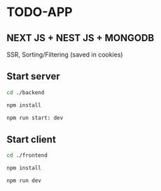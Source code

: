 # TODO-APP
## NEXT JS + NEST JS + MONGODB

SSR, Sorting/Filtering (saved in cookies)

## Start server

```bash
cd ./backend

npm install 

npm run start: dev
```

## Start client

```bash
cd ./frontend

npm install 

npm run dev
```